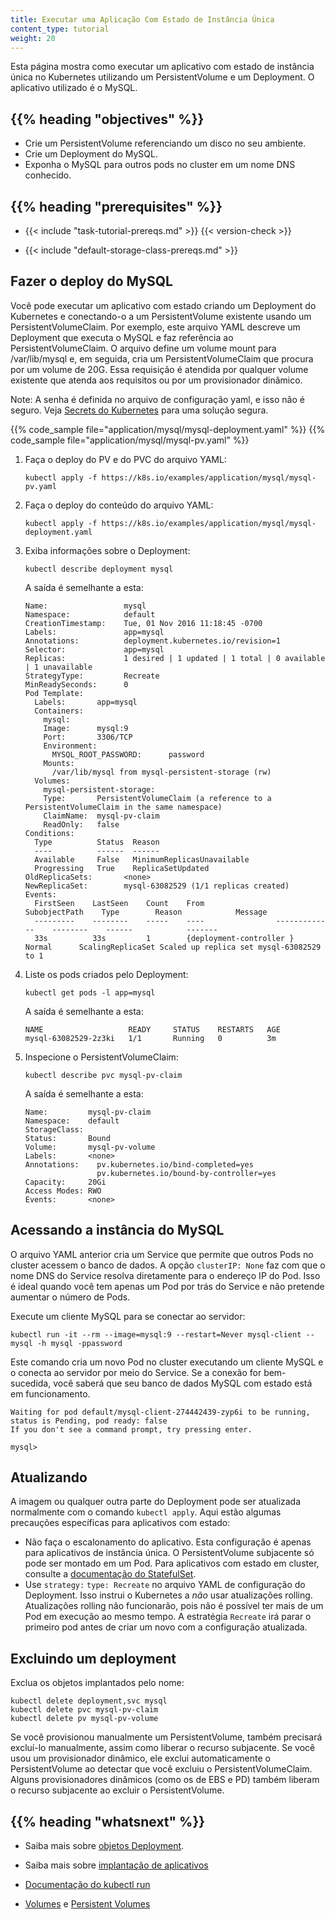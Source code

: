 ```yaml
---
title: Executar uma Aplicação Com Estado de Instância Única
content_type: tutorial
weight: 20
---
```


<!-- overview -->

Esta página mostra como executar um aplicativo com estado de instância única no Kubernetes utilizando um PersistentVolume e um Deployment. O aplicativo utilizado é o MySQL.

## {{% heading "objectives" %}}

- Crie um PersistentVolume referenciando um disco no seu ambiente.
- Crie um Deployment do MySQL.
- Exponha o MySQL para outros pods no cluster em um nome DNS conhecido.

## {{% heading "prerequisites" %}}

- {{< include "task-tutorial-prereqs.md" >}} {{< version-check >}}

- {{< include "default-storage-class-prereqs.md" >}}

<!-- lessoncontent -->

## Fazer o deploy do MySQL

Você pode executar um aplicativo com estado criando um Deployment do Kubernetes e conectando-o a um PersistentVolume existente usando um PersistentVolumeClaim. Por exemplo, este arquivo YAML descreve um Deployment que executa o MySQL e faz referência ao PersistentVolumeClaim. O arquivo define um volume mount para /var/lib/mysql e, em seguida, cria um PersistentVolumeClaim que procura por um volume de 20G. Essa requisição é atendida por qualquer volume existente que atenda aos requisitos ou por um provisionador dinâmico.

Note: A senha é definida no arquivo de configuração yaml, e isso não é seguro. Veja
[Secrets do Kubernetes](/docs/concepts/configuration/secret/) para uma solução segura.

{{% code_sample file="application/mysql/mysql-deployment.yaml" %}}
{{% code_sample file="application/mysql/mysql-pv.yaml" %}}

1. Faça o deploy do PV e do PVC do arquivo YAML:

   ```shell
   kubectl apply -f https://k8s.io/examples/application/mysql/mysql-pv.yaml
   ```

1. Faça o deploy do conteúdo do arquivo YAML:

   ```shell
   kubectl apply -f https://k8s.io/examples/application/mysql/mysql-deployment.yaml
   ```

1. Exiba informações sobre o Deployment:

   ```shell
   kubectl describe deployment mysql
   ```

   A saída é semelhante a esta:

   ```
   Name:                 mysql
   Namespace:            default
   CreationTimestamp:    Tue, 01 Nov 2016 11:18:45 -0700
   Labels:               app=mysql
   Annotations:          deployment.kubernetes.io/revision=1
   Selector:             app=mysql
   Replicas:             1 desired | 1 updated | 1 total | 0 available | 1 unavailable
   StrategyType:         Recreate
   MinReadySeconds:      0
   Pod Template:
     Labels:       app=mysql
     Containers:
       mysql:
       Image:      mysql:9
       Port:       3306/TCP
       Environment:
         MYSQL_ROOT_PASSWORD:      password
       Mounts:
         /var/lib/mysql from mysql-persistent-storage (rw)
     Volumes:
       mysql-persistent-storage:
       Type:       PersistentVolumeClaim (a reference to a PersistentVolumeClaim in the same namespace)
       ClaimName:  mysql-pv-claim
       ReadOnly:   false
   Conditions:
     Type          Status  Reason
     ----          ------  ------
     Available     False   MinimumReplicasUnavailable
     Progressing   True    ReplicaSetUpdated
   OldReplicaSets:       <none>
   NewReplicaSet:        mysql-63082529 (1/1 replicas created)
   Events:
     FirstSeen    LastSeen    Count    From                SubobjectPath    Type        Reason            Message
     ---------    --------    -----    ----                -------------    --------    ------            -------
     33s          33s         1        {deployment-controller }             Normal      ScalingReplicaSet Scaled up replica set mysql-63082529 to 1
   ```

1. Liste os pods criados pelo Deployment:

   ```shell
   kubectl get pods -l app=mysql
   ```

   A saída é semelhante a esta:

   ```
   NAME                   READY     STATUS    RESTARTS   AGE
   mysql-63082529-2z3ki   1/1       Running   0          3m
   ```

1. Inspecione o PersistentVolumeClaim:

   ```shell
   kubectl describe pvc mysql-pv-claim
   ```

   A saída é semelhante a esta:

   ```
   Name:         mysql-pv-claim
   Namespace:    default
   StorageClass:
   Status:       Bound
   Volume:       mysql-pv-volume
   Labels:       <none>
   Annotations:    pv.kubernetes.io/bind-completed=yes
                   pv.kubernetes.io/bound-by-controller=yes
   Capacity:     20Gi
   Access Modes: RWO
   Events:       <none>
   ```

## Acessando a instância do MySQL

O arquivo YAML anterior cria um Service que permite que outros Pods no cluster acessem o banco de dados. A opção `clusterIP: None` faz com que o nome DNS do Service resolva diretamente para o endereço IP do Pod. Isso é ideal quando você tem apenas um Pod por trás do Service e não pretende aumentar o número de Pods.

Execute um cliente MySQL para se conectar ao servidor:

```shell
kubectl run -it --rm --image=mysql:9 --restart=Never mysql-client -- mysql -h mysql -ppassword
```

Este comando cria um novo Pod no cluster executando um cliente MySQL e o conecta ao servidor por meio do Service. Se a conexão for bem-sucedida, você saberá que seu banco de dados MySQL com estado está em funcionamento.

```
Waiting for pod default/mysql-client-274442439-zyp6i to be running, status is Pending, pod ready: false
If you don't see a command prompt, try pressing enter.

mysql>
```

## Atualizando

A imagem ou qualquer outra parte do Deployment pode ser atualizada normalmente
com o comando `kubectl apply`. Aqui estão algumas precauções específicas para aplicativos com estado:

- Não faça o escalonamento do aplicativo. Esta configuração é apenas para aplicativos de instância única.
  O PersistentVolume subjacente só pode ser montado em um Pod. Para aplicativos com estado em cluster, consulte a
  [documentação do StatefulSet](/docs/concepts/workloads/controllers/statefulset/).
- Use `strategy:` `type: Recreate` no arquivo YAML de configuração do Deployment.
  Isso instrui o Kubernetes a _não_ usar atualizações rolling. Atualizações rolling não funcionarão, pois não é possível ter mais de um Pod em execução ao mesmo tempo. A estratégia `Recreate` irá parar o primeiro pod antes de criar um novo com a configuração atualizada.

## Excluindo um deployment

Exclua os objetos implantados pelo nome:

```shell
kubectl delete deployment,svc mysql
kubectl delete pvc mysql-pv-claim
kubectl delete pv mysql-pv-volume
```

Se você provisionou manualmente um PersistentVolume, também precisará excluí-lo manualmente, assim como liberar o recurso subjacente.
Se você usou um provisionador dinâmico, ele exclui automaticamente o PersistentVolume ao detectar que você excluiu o PersistentVolumeClaim.
Alguns provisionadores dinâmicos (como os de EBS e PD) também liberam o recurso subjacente ao excluir o PersistentVolume.

## {{% heading "whatsnext" %}}

- Saiba mais sobre [objetos Deployment](/docs/concepts/workloads/controllers/deployment/).

- Saiba mais sobre [implantação de aplicativos](/docs/tasks/run-application/run-stateless-application-deployment/)

- [Documentação do kubectl run](/docs/reference/generated/kubectl/kubectl-commands/#run)

- [Volumes](/docs/concepts/storage/volumes/) e [Persistent Volumes](/docs/concepts/storage/persistent-volumes/)
